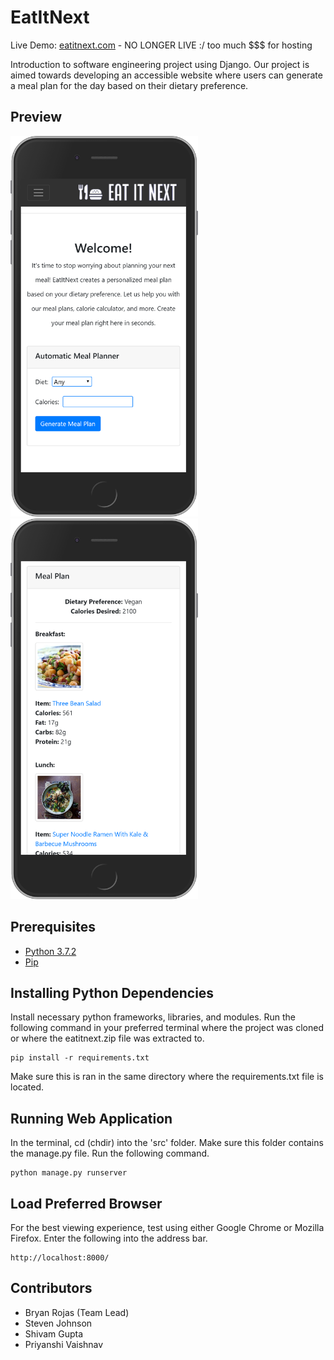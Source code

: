 # EatItNext

Live Demo: [eatitnext.com](http://eatitnext.com/) - NO LONGER LIVE :/ too much $$$ for hosting

Introduction to software engineering project using Django. Our project is aimed towards developing an accessible website where users can generate a meal plan for the day based on their dietary preference.

## Preview

<img src="https://raw.githubusercontent.com/Bryan-Rojas/EatItNext/master/iphone_preview.png" height="609" width="300"> <img src="https://raw.githubusercontent.com/Bryan-Rojas/EatItNext/master/iphone_preview_2.png" height="609" width="300">

## Prerequisites

* [Python 3.7.2](https://www.python.org/downloads/)
* [Pip](https://pip.pypa.io/en/stable/installing/)

## Installing Python Dependencies

Install necessary python frameworks, libraries, and modules. Run the following command in your preferred terminal where the project was cloned or where the eatitnext.zip file was extracted to.
```
pip install -r requirements.txt
```
Make sure this is ran in the same directory where the requirements.txt file is located.

## Running Web Application

In the terminal, cd (chdir) into the 'src' folder. Make sure this folder contains the manage.py file. Run the following command.
```
python manage.py runserver
```

## Load Preferred Browser

For the best viewing experience, test using either Google Chrome or Mozilla Firefox. Enter the following into the address bar.
```
http://localhost:8000/
```

## Contributors

* Bryan Rojas (Team Lead)
* Steven Johnson
* Shivam Gupta
* Priyanshi Vaishnav
